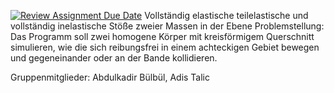 [![Review Assignment Due Date](https://classroom.github.com/assets/deadline-readme-button-24ddc0f5d75046c5622901739e7c5dd533143b0c8e959d652212380cedb1ea36.svg)](https://classroom.github.com/a/8gkb9PzZ)
Vollständig elastische teilelastische und vollständig inelastische Stöße zweier Massen in der Ebene
Problemstellung: Das Programm soll zwei homogene Körper mit kreisförmigem Querschnitt simulieren, wie die sich reibungsfrei in einem achteckigen Gebiet 
bewegen und gegeneinander oder an der Bande
kollidieren.

Gruppenmitglieder: Abdulkadir Bülbül, Adis Talic

